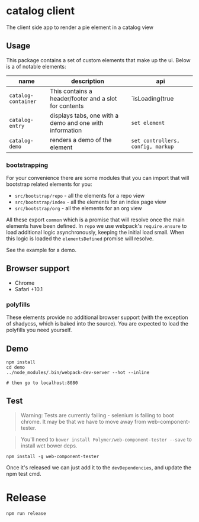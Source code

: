 # catalog client

The client side app to render a pie element in a catalog view

## Usage

This package contains a set of custom elements that make up the ui. Below is a of notable elements: 


name     | description  | api
---------|----------  | ---
`catalog-container` | This contains a header/footer and a slot for contents | `isLoading(true|false)`
`catalog-entry` | displays tabs, one with a demo and one with information | `set element` 
`catalog-demo`  | renders a demo of the element | `set controllers, config, markup`


### bootstrapping

For your convenience there are some modules that you can import that will bootstrap related elements for you: 

* `src/bootstrap/repo` - all the elements for a repo view
* `src/bootstrap/index` - all the elements for an index page view
* `src/bootstrap/org` - all the elements for an org view

All these export `common` which is a promise that will resolve once the main elements have been defined.
In `repo` we use webpack's `require.ensure` to load additional logic asynchronously, keeping the initial load small. When this logic is loaded the `elementsDefined` promise will resolve.

See the example for a demo.

## Browser support

* Chrome
* Safari +10.1

### polyfills

These elements provide no additional browser support (with the exception of shadycss, which is baked into the source). You are expected to load the polyfills you need yourself.

## Demo

```shell
npm install 
cd demo
../node_modules/.bin/webpack-dev-server --hot --inline

# then go to localhost:8080

```

## Test 

> Warning: Tests are currently failing - selenium is failing to boot chrome. It may be that we have to move away from web-component-tester.


> You'll need to `bower install Polymer/web-component-tester --save` to install wct bower deps.

```shell
npm install -g web-component-tester
```

Once it's released we can just add it to the `devDependencies`, and update the npm test cmd.  


# Release

```bash 
npm run release
```
